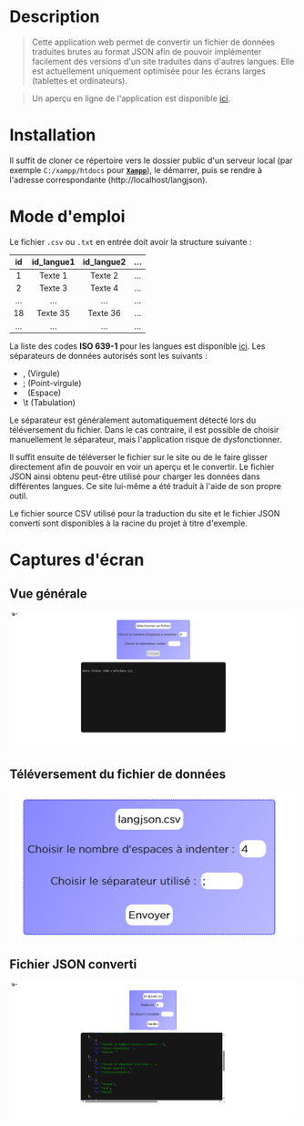 # Description
> Cette application web permet de convertir un fichier de données traduites brutes au format JSON afin de pouvoir implémenter facilement des versions d'un site traduites dans d'autres langues.
> Elle est actuellement uniquement optimisée pour les écrans larges (tablettes et ordinateurs).

> Un aperçu en ligne de l'application est disponible [ici](http://langjson.rf.gd).
# Installation
Il suffit de cloner ce répertoire vers le dossier public d'un serveur local (par exemple `C:/xampp/htdocs` pour [**```Xampp```**](https://www.apachefriends.org/download.html)), le démarrer, puis se rendre à l'adresse correspondante (http://localhost/langjson).
# Mode d'emploi
Le fichier `.csv` ou `.txt` en entrée doit avoir la structure suivante :

| **id** | id_langue1 | id_langue2 |   …   |
| :----: | :--------: | :--------: | :---: |
|   1    |  Texte 1   |  Texte 2   |   …   |
|   2    |  Texte 3   |  Texte 4   |   …   |
|   …    |     …      |     …      |   …   |
|   18   |  Texte 35  |  Texte 36  |   …   |
|   …    |     …      |     …      |   …   |

La liste des codes **ISO 639-1** pour les langues est disponible [ici](https://fr.wikipedia.org/wiki/Liste_des_codes_ISO_639-1). Les séparateurs de données autorisés sont les suivants :

* , (Virgule)
* ; (Point-virgule)
*   (Espace)
* \t (Tabulation)

Le séparateur est généralement automatiquement détecté lors du téléversement du fichier. Dans le cas contraire, il est possible de choisir manuellement le séparateur, mais l'application risque de dysfonctionner.

Il suffit ensuite de téléverser le fichier sur le site ou de le faire glisser directement afin de pouvoir en voir un aperçu et le convertir.
Le fichier JSON ainsi obtenu peut-être utilisé pour charger les données dans différentes langues. Ce site lui-même a été traduit à l'aide de son propre outil.

Le fichier source CSV utilisé pour la traduction du site et le fichier JSON converti sont disponibles à la racine du projet à titre d'exemple.

# Captures d'écran

## Vue générale
![Vue générale](./images/img_illustration_1.png "Vue générale")
## Téléversement du fichier de données
![Téléversement du fichier de données](./images/img_illustration_2.png "Téléversement du fichier de données")
## Fichier JSON converti 
![Fichier JSON converti](./images/img_illustration_3.png "Fichier JSON converti")
